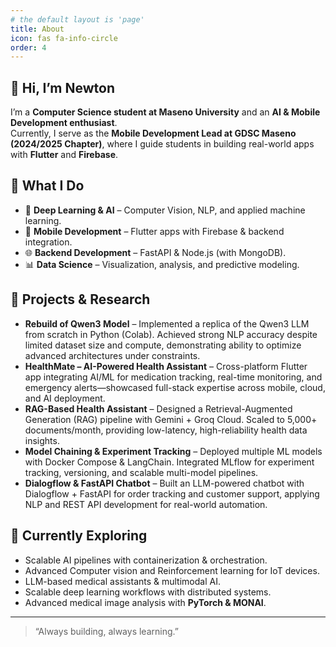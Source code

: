 ```yaml
---
# the default layout is 'page'
title: About
icon: fas fa-info-circle
order: 4
---
```


## 👋 Hi, I’m Newton  

I’m a **Computer Science student at Maseno University** and an **AI & Mobile Development enthusiast**.  
Currently, I serve as the **Mobile Development Lead at GDSC Maseno (2024/2025 Chapter)**, where I guide students in building real-world apps with **Flutter** and **Firebase**.  

## 🔭 What I Do
- 🧠 **Deep Learning & AI** – Computer Vision, NLP, and applied machine learning.  
- 📱 **Mobile Development** – Flutter apps with Firebase & backend integration.  
- 🌐 **Backend Development** – FastAPI & Node.js (with MongoDB).  
- 📊 **Data Science** – Visualization, analysis, and predictive modeling.  

## 🚀 Projects & Research
- **Rebuild of Qwen3 Model** – Implemented a replica of the Qwen3 LLM from scratch in Python (Colab). Achieved strong NLP accuracy despite limited dataset size and compute, demonstrating ability to optimize advanced architectures under constraints.  
- **HealthMate – AI-Powered Health Assistant** – Cross-platform Flutter app integrating AI/ML for medication tracking, real-time monitoring, and emergency alerts—showcased full-stack expertise across mobile, cloud, and AI deployment.  
- **RAG-Based Health Assistant** – Designed a Retrieval-Augmented Generation (RAG) pipeline with Gemini + Groq Cloud. Scaled to 5,000+ documents/month, providing low-latency, high-reliability health data insights.  
- **Model Chaining & Experiment Tracking** – Deployed multiple ML models with Docker Compose & LangChain. Integrated MLflow for experiment tracking, versioning, and scalable multi-model pipelines.  
- **Dialogflow & FastAPI Chatbot** – Built an LLM-powered chatbot with Dialogflow + FastAPI for order tracking and customer support, applying NLP and REST API development for real-world automation.  

## 🌱 Currently Exploring 
- Scalable AI pipelines with containerization & orchestration. 
- Advanced Computer vision and Reinforcement learning for IoT devices.
- LLM-based medical assistants & multimodal AI.  
- Scalable deep learning workflows with distributed systems.
- Advanced medical image analysis with **PyTorch & MONAI**.  


---

> “Always building, always learning.”  
